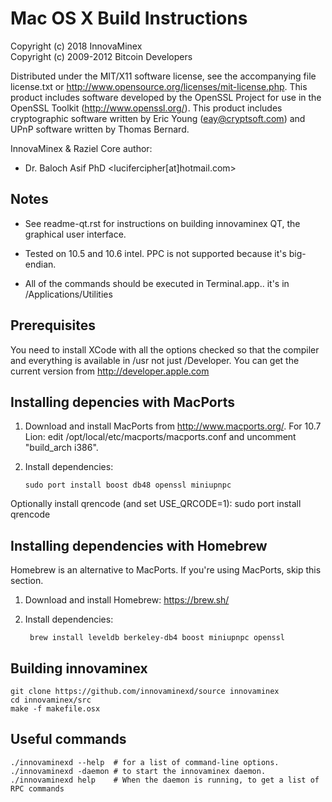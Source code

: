 # Mac OS X Build Instructions

Copyright (c) 2018 InnovaMinex <br>
Copyright (c) 2009-2012 Bitcoin Developers <br>

Distributed under the MIT/X11 software license, see the accompanying file
license.txt or http://www.opensource.org/licenses/mit-license.php.  This
product includes software developed by the OpenSSL Project for use in the
OpenSSL Toolkit (http://www.openssl.org/).  This product includes cryptographic
software written by Eric Young (eay@cryptsoft.com) and UPnP software written by
Thomas Bernard.

InnovaMinex & Raziel Core author:

- Dr. Baloch Asif PhD <lucifercipher[at]hotmail.com>

## Notes

* See readme-qt.rst for instructions on building innovaminex QT, the
graphical user interface.

* Tested on 10.5 and 10.6 intel.  PPC is not supported because it's big-endian.

* All of the commands should be executed in Terminal.app.. it's in
/Applications/Utilities

## Prerequisites

You need to install XCode with all the options checked so that the compiler and
everything is available in /usr not just /Developer. 
You can get the current version from http://developer.apple.com

## Installing depencies with MacPorts

1.  Download and install MacPorts from http://www.macports.org/. For 10.7 Lion: edit /opt/local/etc/macports/macports.conf and uncomment "build_arch i386".
2.  Install dependencies:

		sudo port install boost db48 openssl miniupnpc

Optionally install qrencode (and set USE_QRCODE=1):
sudo port install qrencode

## Installing dependencies with Homebrew

Homebrew is an alternative to MacPorts. If you're using MacPorts, skip this section.

1. Download and install Homebrew: https://brew.sh/
2. Install dependencies:

		brew install leveldb berkeley-db4 boost miniupnpc openssl

## Building innovaminex

    git clone https://github.com/innovaminexd/source innovaminex
    cd innovaminex/src
    make -f makefile.osx

## Useful commands

    ./innovaminexd --help  # for a list of command-line options.
    ./innovaminexd -daemon # to start the innovaminex daemon.
    ./innovaminexd help    # When the daemon is running, to get a list of RPC commands
